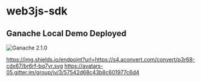 # web3js-sdk

## Ganache Local Demo Deployed

![Ganache 2.1.0](https://img.shields.io/badge/Ganache-2.1.0-yellowgreen)


https://img.shields.io/endpoint?url=https://s4.aconvert.com/convert/p3r68-cdx67/br6rf-bq7yr.svg
https://avatars-05.gitter.im/group/iv/3/57542d68c43b8c601977c6d4
